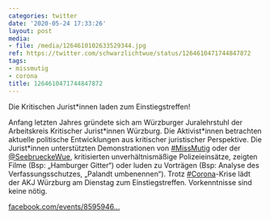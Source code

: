 ```yaml
---
categories: twitter
date: '2020-05-24 17:33:26'
layout: post
media:
- file: /media/1264610102633529344.jpg
ref: https://twitter.com/schwarzlichtwue/status/1264610471744847872
tags:
- missmutig
- corona
title: 1264610471744847872
---
```

Die Kritischen Jurist\*innen laden zum Einstiegstreffen!



Anfang letzten Jahres gründete sich am Würzburger Juralehrstuhl der Arbeitskreis Kritischer Jurist\*innen Würzburg. Die Aktivist\*innen betrachten aktuelle politische Entwicklungen aus kritischer juristischer Perspektive. 
Die Jurist\*innen unterstützten Demonstrationen von [#MissMutig](/t/missmutig) oder der [@SeebrueckeWue](https://twitter.com/SeebrueckeWue), kritisierten unverhältnismäßige Polizeieinsätze, zeigten Filme (Bsp: „Hamburger Gitter“) oder luden zu Vorträgen (Bsp: Analyse des Verfassungsschutzes, „Palandt umbenennen“).
Trotz [#Corona](/t/corona)-Krise lädt der AKJ Würzburg am Dienstag zum Einstiegstreffen. Vorkenntnisse sind keine nötig. 



[facebook.com/events/8595946…](https://www.facebook.com/events/859594627868598/)